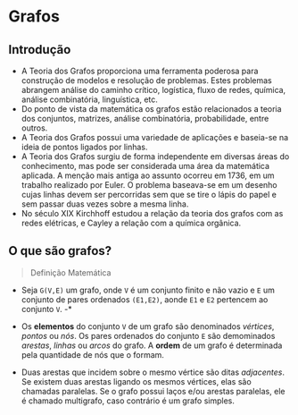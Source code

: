 # Grafos

## Introdução

- A Teoria dos Grafos proporciona uma ferramenta poderosa para construção de modelos e resolução de problemas. Estes problemas abrangem análise do caminho crítico, logística, fluxo de redes, química, 
análise combinatória, linguística, etc. 
- Do ponto de vista da matemática os grafos estão relacionados a teoria dos conjuntos, matrizes, análise combinatória, probabilidade, entre outros.
- A Teoria dos Grafos possui uma variedade de aplicações e baseia-se na ideia de pontos ligados por linhas.
- A Teoria dos Grafos surgiu de forma independente em diversas áreas do conhecimento, mas pode ser considerada uma área da matemática aplicada. A menção mais antiga ao assunto ocorreu em 1736, em 
um trabalho realizado por Euler. O problema baseava-se em um desenho cujas linhas devem ser percorridas sem que se tire o lápis do papel e sem passar duas vezes sobre a mesma linha.     
- No século XIX Kirchhoff estudou a relação da teoria dos grafos com as redes elétricas, e Cayley a relação com a química orgânica.   
   
## O que são grafos?

> Definição Matemática

- Seja `G(V,E)` um grafo, onde `V` é um conjunto finito e não vazio e `E` um conjunto de pares ordenados `(E1,E2)`, aonde `E1` e `E2` pertencem ao conjunto `V`. 
  -*

- Os **elementos** do conjunto `V` de um grafo são denominados *vértices*, *pontos* ou *nós*. Os pares ordenados do conjunto `E` são demominados *arestas*, *linhas* ou *arcos* do grafo. A **ordem** de um grafo é determinada pela quantidade de nós que o formam.

- Duas arestas que incidem sobre o mesmo vértice são ditas *adjacentes*. Se existem duas arestas ligando os mesmos vértices, elas são chamadas paralelas. Se o grafo possui laços e/ou arestas paralelas, ele é chamado multigrafo, caso contrário é um grafo simples. 
  

